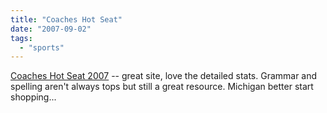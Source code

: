 ```yaml
---
title: "Coaches Hot Seat"
date: "2007-09-02"
tags: 
  - "sports"
---
```


[Coaches Hot Seat 2007](http://www.coacheshotseat.com/ "Coaches Hot Seat 2007") -- great site, love the detailed stats. Grammar and spelling aren't always tops but still a great resource. Michigan better start shopping...

